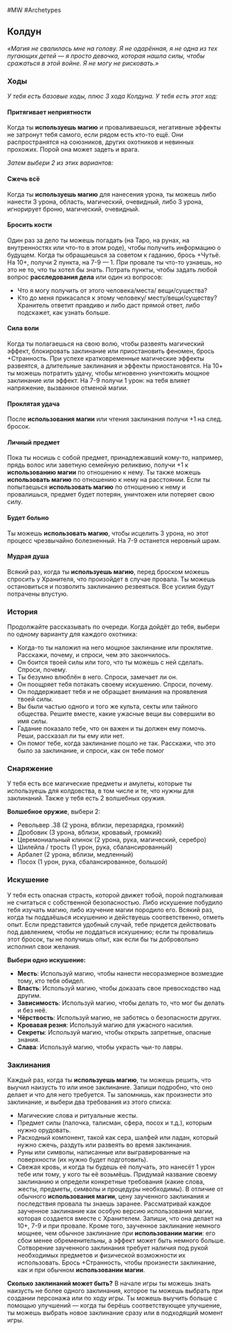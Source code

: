#MW #Archetypes

## Колдун
*«Магия не свалилась мне на голову. Я не одарённая, я не одна из тех пугающих детей — я просто девочка, которая нашла силы, чтобы сражаться в этой войне. Я не могу не рисковать.»*

### Ходы
*У тебя есть базовые ходы, плюс 3 хода Колдуна.* 
*У тебя есть этот ход:* 
#### Притягивает неприятности
Когда ты **используешь магию** и проваливаешься, негативные эффекты не затронут тебя самого, если рядом есть кто-то ещё. Они распространятся на союзников, других охотников и невинных прохожих. Порой она может задеть и врага. 

*Затем выбери 2 из этих вариантов:* 
#### Сжечь всё
Когда ты **используешь магию** для нанесения урона, ты можешь либо нанести 3 урона, область, магический, очевидный, либо 3 урона, игнорирует броню, магический, очевидный. 

#### Бросить кости
Один раз за дело ты можешь погадать (на Таро, на рунах, на внутренностях или что-то в этом роде), чтобы получить информацию о будущем. Когда ты обращаешься за советом к гаданию, брось +Чутьё. На 10+, получи 2 пункта, на 7-9 — 1. При провале ты что-то узнаешь, но это не то, что ты хотел бы знать. Потрать пункты, чтобы задать любой вопрос **расследования дела** или один из вопросов: 
-  Что я могу получить от этого человека/места/ вещи/существа? 
-  Кто до меня прикасался к этому человеку/ месту/вещи/существу? Хранитель ответит правдиво и либо даст прямой ответ, либо подскажет, как узнать больше. 

#### Сила воли
Когда ты полагаешься на свою волю, чтобы развеять магический эффект, блокировать заклинание или приостановить феномен, брось +Странность. При успехе кратковременные магические эффекты развеятся, а длительные заклинания и эффекты приостановятся. На 10+ ты можешь потратить удачу, чтобы мгновенно уничтожить мощное заклинание или эффект. На 7-9 получи 1 урон: на тебя влияет напряжение, вызванное отменой магии. 

#### Проклятая удача
После **использования магии** или чтения заклинания получи +1 на след. бросок. 

#### Личный предмет
Пока ты носишь с собой предмет, принадлежавший кому-то, например, прядь волос или заветную семейную реликвию, получи +1 к **использованию магии** по отношению к нему. Ты также можешь **использовать магию** по отношению к нему на расстоянии. Если ты попытаешься **использовать магию** по отношению к нему и провалишься, предмет будет потерян, уничтожен или потеряет свою силу. 

#### Будет больно
Ты можешь **использовать магию**, чтобы исцелить 3 урона, но этот процесс чрезвычайно болезненный. На 7-9 останется неровный шрам. 

#### Мудрая душа
Всякий раз, когда ты **используешь магию**, перед броском можешь спросить у Хранителя, что произойдет в случае провала. Ты можешь остановиться и позволить заклинанию резвеяться. Все усилия будут потрачены впустую.

### История
Продолжайте рассказывать по очереди. Когда дойдёт до тебя, выбери по одному варианту для каждого охотника: 
-  Когда-то ты наложил на него мощное заклинание или проклятие. Расскажи, почему, и спроси, чем это закончилось. 
-  Он боится твоей силы или того, что ты можешь с ней сделать. Спроси, почему. 
-  Ты безумно влюблён в него. Спроси, замечает ли он. 
-  Он поощряет тебя потакать своему искушению. Спроси, почему. 
-  Он поддерживает тебя и не обращает внимания на проявления твоей силы. 
-  Вы были частью одного и того же культа, секты или тайного общества. Решите вместе, какие ужасные вещи вы совершили во имя силы. 
-  Гадание показало тебе, что он важен и ты должен ему помочь. Реши, рассказал ли ты ему или нет. 
-  Он помог тебе, когда заклинание пошло не так. Расскажи, что это было за заклинание, и спроси, как он тебе помог

### Снаряжение
У тебя есть все магические предметы и амулеты, которые ты используешь для колдовства, в том числе и те, что нужны для заклинаний. Также у тебя есть 2 волшебных оружия. 

**Волшебное оружие**, выбери 2: 
- Револьвер .38 (2 урона, вблизи, перезарядка, громкий) 
- Дробовик (3 урона, вблизи, кровавый, громкий) 
- Церемониальный клинок (2 урона, рука, магический, серебро) 
- Шилейла / трость (1 урон, рука, сбалансированный) 
- Арбалет (2 урона, вблизи, медленный) 
- Посох (1 урон, рука, сбалансированное, большой)

### Искушение
У тебя есть опасная страсть, которой движет тобой, порой подталкивая не считаться с собственной безопасностью. Либо искушение побудило тебя изучать магию, либо изучение магии породило его. 
Всякий раз, когда ты поддаёшься искушению и действуешь соответственно, отметь опыт. Если представится удобный случай, тебе придется действовать под давлением, чтобы не поддаться искушению; если ты провалишь этот бросок, ты не получишь опыт, как если бы ты добровольно исполнил свои желания. 

**Выбери одно искушение:** 
- **Месть**: Используй магию, чтобы нанести несоразмерное возмездие тому, кто тебя обидел. 
- **Власть**: Используй магию, чтобы доказать свое превосходство над другим. 
- **Зависимость**: Используй магию, чтобы делать то, что мог бы делать и без неё. 
- **Чёрствость**: Используй магию, не заботясь о безопасности других. 
- **Кровавая резня**: Используй магию для ужасного насилия. 
- **Секреты**: Используй магию, чтобы открыть запретные, опасные знания. 
- **Слава**: Используй магию, чтобы украсть чьи-то лавры.

### Заклинания
Каждый раз, когда ты **используешь магию**, ты можешь решить, что выучил наизусть то или иное заклинание. 
Запиши подробно, что оно делает и что для него требуется. Ты запомнишь, как произнести это заклинание, и выбери два требования из этого списка: 
-  Магические слова и ритуальные жесты. 
-  Предмет силы (палочка, талисман, сфера, посох и т.д.), которым нужно орудовать. 
-  Расходный компонент, такой как сера, шалфей или ладан, который нужно сжечь, раздуть или развеять во время заклинания. 
-  Руны или символы, написанные или выгравированные на поверхности (их нужно будет подготовить). 
-  Свежая кровь, и когда ты будешь её получать, это нанесёт 1 урон тебе или тому, у кого ты её возьмёшь. 
Придумай название своему заклинанию и определи конкретные требования (какие слова, жесты, предметы, символы и процедуры необходимы). В отличие от обычного **использования магии**, цену заученного заклинания и последствия провала ты знаешь заранее. 
Рассматривай каждое заученное заклинание как особую версию использования магии, которая создается вместе с Хранителем. Запиши, что она делает на 10+, 7-9 и при провале. Кроме того, заученное заклинание немного мощнее, чем обычное заклинание при **использовании магии**: его сбои менее обременительны, а эффект может быть немного больше. 
Сотворение заученного заклинания требует наличия под рукой необходимых предметов и физической возможности их использовать. Брось +Странность, чтобы произнести заклинание, как и при обычном **использовании магии**.  

**Сколько заклинаний может быть?**
В начале игры ты можешь знать наизусть не более одного заклинания, которое ты можешь выбрать при создании персонажа или по ходу игры. Ты можешь выучить больше с помощью улучшений — когда ты берёшь соответствующее улучшение, ты можешь выбрать новое заклинание сразу или в подходящий момент игры. 